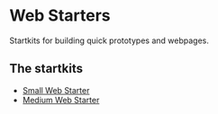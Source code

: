 # Web Starters

Startkits for building quick prototypes and webpages.

## The startkits
- [Small Web Starter](small-web-starter/)
- [Medium Web Starter](medium-web-starter/)

